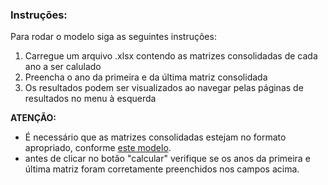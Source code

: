 ### Instruções:

Para rodar o modelo siga as seguintes instruções:

1. Carregue um arquivo .xlsx contendo as matrizes consolidadas de cada ano a ser calulado
2. Preencha o ano da primeira e da última matriz consolidada
3. Os resultados podem ser visualizados ao navegar pelas páginas de resultados no menu à esquerda

**ATENÇÃO:**

* É necessário que as matrizes consolidadas estejam no formato apropriado, conforme [este modelo](https://geeepe.shinyapps.io/DashboardGHG/modelo.xlsx).
* antes de clicar no botão "calcular" verifique se os anos da primeira e última matriz foram corretamente preenchidos nos campos acima.
